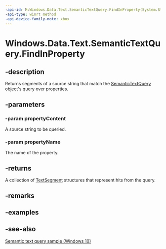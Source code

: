 ```yaml
---
-api-id: M:Windows.Data.Text.SemanticTextQuery.FindInProperty(System.String,System.String)
-api-type: winrt method
-api-device-family-note: xbox
---
```


<!-- Method syntax
public Windows.Foundation.Collections.IVectorView<Windows.Data.Text.TextSegment> FindInProperty(System.String propertyContent, System.String propertyName)
-->

# Windows.Data.Text.SemanticTextQuery.FindInProperty

## -description
Returns segments of a source string that match the [SemanticTextQuery](semantictextquery.md) object's query over properties.

## -parameters
### -param propertyContent
A source string to be queried.

### -param propertyName
The name of the property.

## -returns
A collection of [TextSegment](textsegment.md) structures that represent hits from the query.

## -remarks

## -examples

## -see-also
[Semantic text query sample (Windows 10)](https://github.com/Microsoft/Windows-universal-samples/tree/master/Samples/SemanticTextQuery)

